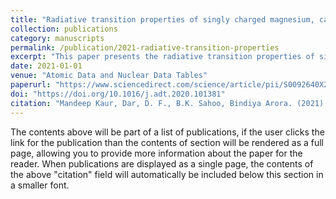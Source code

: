 ```yaml
---
title: "Radiative transition properties of singly charged magnesium, calcium, strontium and barium ions"
collection: publications
category: manuscripts
permalink: /publication/2021-radiative-transition-properties
excerpt: "This paper presents the radiative transition properties of singly charged alkaline earth ions."
date: 2021-01-01
venue: "Atomic Data and Nuclear Data Tables"
paperurl: "https://www.sciencedirect.com/science/article/pii/S0092640X20300449"
doi: "https://doi.org/10.1016/j.adt.2020.101381"
citation: "Mandeep Kaur, Dar, D. F., B.K. Sahoo, Bindiya Arora. (2021). \"Radiative transition properties of singly charged magnesium, calcium, strontium and barium ions.\" <i>Atomic Data and Nuclear Data Tables</i>, 137, 101381."
---
```

The contents above will be part of a list of publications, if the user clicks the link for the publication than the contents of section will be rendered as a full page, allowing you to provide more information about the paper for the reader. When publications are displayed as a single page, the contents of the above "citation" field will automatically be included below this section in a smaller font.
